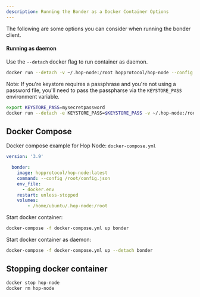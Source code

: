 ```yaml
---
description: Running the Bonder as a Docker Container Options
---
```


The following are some options you can consider when running the bonder client.

#### Running as daemon

Use the `--detach` docker flag to run container as daemon.

```bash
docker run --detach -v ~/.hop-node:/root hopprotocol/hop-node --config /root/config.json
```

Note: If you're keystore requires a passphrase and you're not using a password file, you'll need to pass the passpharse via the `KEYSTORE_PASS` environment variable.

```bash
export KEYSTORE_PASS=mysecretpassword
docker run --detach -e KEYSTORE_PASS=$KEYSTORE_PASS -v ~/.hop-node:/root hopprotocol/hop-node --config /root/config.json
```

## Docker Compose

Docker compose example for Hop Node: `docker-compose.yml`

```yaml
version: '3.9'

  bonder:
    image: hopprotocol/hop-node:latest
    command: --config /root/config.json
    env_file:
      - docker.env
    restart: unless-stopped
    volumes:
        - /home/ubuntu/.hop-node:/root
```

Start docker container:

```bash
docker-compose -f docker-compose.yml up bonder
```

Start docker container as daemon:

```bash
docker-compose -f docker-compose.yml up --detach bonder
```

## Stopping docker container

```bash
docker stop hop-node
docker rm hop-node
```
